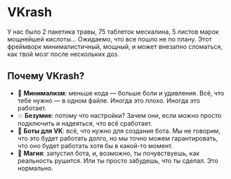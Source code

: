 # VKrash

У нас было 2 пакетика травы, 75 таблеток мескалина, 5 листов марок мощнейшей кислоты... Ожидаемо, что все пошло не по
плану. Этот фреймворк минималистичный, мощный, и может внезапно сломаться, как твой мозг после нескольких доз.

## Почему VKrash?

- 🚀 **Минимализм**: меньше кода — больше боли и удивления. Всё, что тебе нужно — в одном файле. Иногда это плохо. Иногда
  это работает.
- 💥 **Безумие**: потому что настройки? Зачем они, если можно просто подключить и надеяться, что всё сработает.
- 🤖 **Боты для VK**: всё, что нужно для создания бота. Мы не говорим, что это будет работать долго, но мы точно можем
  гарантировать, что оно будет работать хотя бы в какой-то момент.
- 🌈 **Магия**: запустил бота, и, возможно, ты почувствуешь, как реальность рушится. Или ты просто забудешь, что ты
  сделал. Это нормально.
